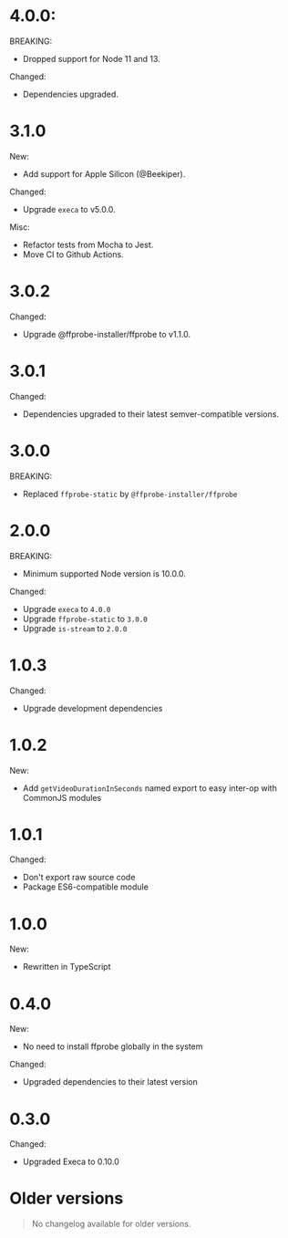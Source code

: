# 4.0.0:

BREAKING:

- Dropped support for Node 11 and 13.

Changed:

- Dependencies upgraded.

# 3.1.0

New:

- Add support for Apple Silicon (@Beekiper).

Changed:

- Upgrade `execa` to v5.0.0.

Misc:

- Refactor tests from Mocha to Jest.
- Move CI to Github Actions.

# 3.0.2

Changed:

- Upgrade @ffprobe-installer/ffprobe to v1.1.0.

# 3.0.1

Changed:

- Dependencies upgraded to their latest semver-compatible versions.

# 3.0.0

BREAKING:

- Replaced `ffprobe-static` by `@ffprobe-installer/ffprobe`

# 2.0.0

BREAKING:

- Minimum supported Node version is 10.0.0.

Changed:

- Upgrade `execa` to `4.0.0`
- Upgrade `ffprobe-static` to `3.0.0`
- Upgrade `is-stream` to `2.0.0`

# 1.0.3

Changed:

- Upgrade development dependencies

# 1.0.2

New:

- Add `getVideoDurationInSeconds` named export to easy inter-op with CommonJS modules

# 1.0.1

Changed:

- Don't export raw source code
- Package ES6-compatible module

# 1.0.0

New:

- Rewritten in TypeScript

# 0.4.0

New:

- No need to install ffprobe globally in the system

Changed:

- Upgraded dependencies to their latest version

# 0.3.0

Changed:

- Upgraded Execa to 0.10.0

# Older versions

> No changelog available for older versions.
